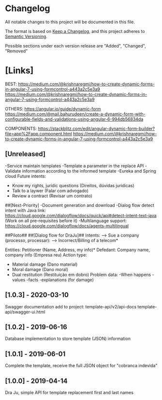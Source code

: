 # Changelog
All notable changes to this project will be documented in this file.

The format is based on [Keep a Changelog](https://keepachangelog.com/en/1.0.0/),
and this project adheres to [Semantic Versioning](https://semver.org/spec/v2.0.0.html).

Possible sections under each version release are "Added", "Changed", "Removed"

# [Links]
BEST:
https://medium.com/@krishnaregmi/how-to-create-dynamic-forms-in-angular-7-using-formcontrol-a443a2c5e3a9
https://medium.com/@krishnaregmi/how-to-create-dynamic-forms-in-angular-7-using-formcontrol-a443a2c5e3a9

OTHERS:
https://angular.io/guide/dynamic-form
https://medium.com/@mail.bahurudeen/create-a-dynamic-form-with-configurable-fields-and-validations-using-angular-6-994db56834da

COMPONENTS:
https://stackblitz.com/edit/angular-dynamic-form-builder?file=app%2Fapp.component.html
https://medium.com/@krishnaregmi/how-to-create-dynamic-forms-in-angular-7-using-formcontrol-a443a2c5e3a9

## [Unreleased]
-Service maintain templates
-Template a parameter in the replace API
-Validate information according to the informed template
-Eureka and Spring cloud
Future intents:
- Know my rights, juridic questions (Direitos, dúvidas juridicas)
- Talk to a laywer (Falar com advogado)
- Review a contract (Revisar um contrato)

##[Next-Priority]
-Document generation and download
-Dialog flow detect intent with Java link:
https://cloud.google.com/dialogflow/docs/quick/api#detect-intent-text-java
(Work on all pre-requisites before it)
-Multilanguage support:
https://cloud.google.com/dialogflow/docs/agents-multilingual

##Piloto##
##[Dialog flow for DraJu]##
Intents: 
--> Sue a company (processo, processar):
--> Incorrect/Billing of a telecom*

Entities: Petitioner (Name, Address, my info)*
Defedant: Company name, company info (Empresa reu)
Action type: 
- Material damage (Dano material)
- Moral damage (Dano moral)
- Dual restitution (Restituição em dobro)
Problem data: 
-When happens
-values
-facts 
-explanations (for damage)


## [1.0.3] - 2020-03-10
Swagger documentation add to project:
template-api/v2/api-docs
template-api/swagger-ui.html
## [1.0.2] - 2019-06-16
Database implementation to store template (JSON) information
## [1.0.1] - 2019-06-01
Complete the template, receive the full JSON object for "cobranca indevida"
## [1.0.0] - 2019-04-14
Dra Ju, simple API for template replacement first and last names